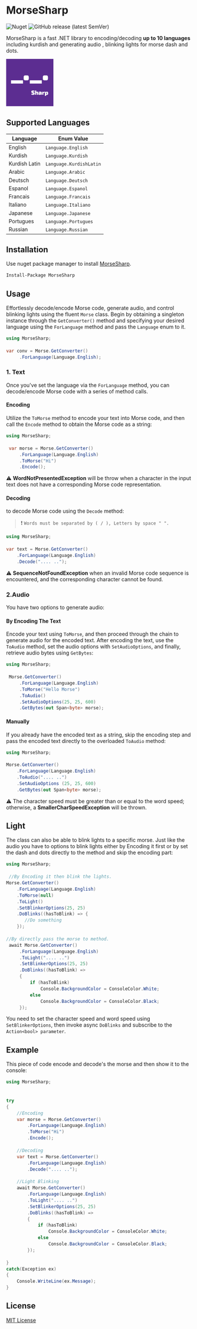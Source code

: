 # MorseSharp
![Nuget](https://img.shields.io/nuget/dt/MorseSharp?logo=nuget)
![GitHub release (latest SemVer)](https://img.shields.io/github/v/release/p6laris/MorseSharp)

MorseSharp is a fast .NET library to encoding/decoding  **up to 10 languages** including kurdish and generating audio , blinking lights for morse dash and dots.

![alt text](https://github.com/p6laris/MorseSharp/blob/master/MorseSharp.png?raw=true)

## Supported Languages

| Language      | Enum Value   |
|---------------|--------------|
| English       | `Language.English` |
| Kurdish       | `Language.Kurdish` |
| Kurdish Latin | `Language.KurdishLatin` |
| Arabic        | `Language.Arabic` |
| Deutsch       | `Language.Deutsch` |
| Espanol       | `Language.Espanol` |
| Francais      | `Language.Francais` |
| Italiano      | `Language.Italiano` |
| Japanese      | `Language.Japanese` |
| Portugues     | `Language.Portugues` |
| Russian       | `Language.Russian` |

## Installation
Use nuget package manager to install [MorseSharp](https://www.nuget.org/packages/MorseSharp).
```bash
Install-Package MorseSharp
```
## Usage
Effortlessly decode/encode Morse code, generate audio, and control blinking lights using the fluent `Morse` class. Begin by obtaining a singleton instance through the `GetConverter()` method and specifying your desired language using the `ForLanguage` method and pass the `Language` enum to it.

```C#
using MorseSharp;

var conv = Morse.GetConverter()
     .ForLanguage(Language.English);
```

### 1. Text
Once you've set the language via the `ForLanguage` method, you can decode/encode Morse code with a series of method calls.

#### Encoding
Utilize the `ToMorse` method to encode your text into Morse code, and then call the `Encode` method to obtain the Morse code as a string:

```C#
using MorseSharp;

 var morse = Morse.GetConverter()
     .ForLanguage(Language.English)
     .ToMorse("Hi")
     .Encode();
```

:warning: __WordNotPresentedException__ will be throw when a character in the input text does not have a corresponding Morse code representation.


#### Decoding
to decode Morse code using the `Decode` method:
 > :exclamation: ``Words must be separated by ( / ), Letters by space " ".``

```C#
using MorseSharp;

var text = Morse.GetConverter()
    .ForLanguage(Language.English)
    .Decode(".... ..");

```
:warning: __SequenceNotFoundException__ when an invalid Morse code sequence is encountered, and the corresponding character cannot be found.

### 2.Audio
You have two options to generate audio:

#### By Encoding The Text
Encode your text using `ToMorse`, and then proceed through the chain to generate audio for the encoded text. After encoding the text, use the `ToAudio` method, set the audio options with `SetAudioOptions`, and finally, retrieve audio bytes using `GetBytes`:

```C#
using MorseSharp;

 Morse.GetConverter()
     .ForLanguage(Language.English)
     .ToMorse("Hello Morse")
     .ToAudio()
     .SetAudioOptions(25, 25, 600)
     .GetBytes(out Span<byte> morse);
```

#### Manually
If you already have the encoded text as a string, skip the encoding step and pass the encoded text directly to the overloaded `ToAudio` method:
```C#
using MorseSharp;

Morse.GetConverter()
    .ForLanguage(Language.English)
    .ToAudio(".... ..")
    .SetAudioOptions (25, 25, 600)
    .GetBytes(out Span<byte> morse);

```
:warning: The character speed must be greater than or equal to the word speed; otherwise, a __SmallerCharSpeedException__ will be thrown.

## Light
The class can also be able to blink lights to a specific morse. Just like the audio you have to options to blink lights either by Encoding it first or by set the dash and dots directly to the method and skip the encoding part:

```C#
using MorseSharp;

 //By Encoding it then blink the lights.
Morse.GetConverter()
    .ForLanguage(Language.English)
    .ToMorse(null)
    .ToLight()
    .SetBlinkerOptions(25, 25)
    .DoBlinks((hasToBlink) => {
       //Do something
    });

//By directly pass the morse to method.
 await Morse.GetConverter()
     .ForLanguage(Language.English)
     .ToLight(".... ..")
     .SetBlinkerOptions(25, 25)
     .DoBlinks((hasToBlink) =>
     {
         if (hasToBlink)
             Console.BackgroundColor = ConsoleColor.White;
         else 
             Console.BackgroundColor = ConsoleColor.Black;
     });
```
You need to set the character speed and word speed using `SetBlinkerOptions`, then invoke async `DoBlinks` and subscribe to the `Action<bool> parameter`.

## Example 
This piece of code encode and decode's the morse and then show it to the console:
```C#
using MorseSharp;


try
{
    //Encoding
    var morse = Morse.GetConverter()
        .ForLanguage(Language.English)
        .ToMorse("Hi")
        .Encode();

    //Decoding
    var text = Morse.GetConverter()
        .ForLanguage(Language.English)
        .Decode(".... ..");

    //Light Blinking
    await Morse.GetConverter()
        .ForLanguage(Language.English)
        .ToLight(".... ..")
        .SetBlinkerOptions(25, 25)
        .DoBlinks((hasToBlink) =>
        {
            if (hasToBlink)
                Console.BackgroundColor = ConsoleColor.White;
            else 
                Console.BackgroundColor = ConsoleColor.Black;
        });

}
catch(Exception ex)
{
    Console.WriteLine(ex.Message);
}
```

## License
[MIT License](LICENSE)
